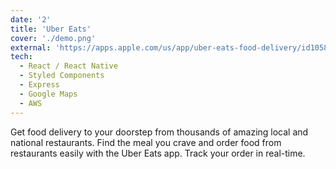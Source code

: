 ```yaml
---
date: '2'
title: 'Uber Eats'
cover: './demo.png'
external: 'https://apps.apple.com/us/app/uber-eats-food-delivery/id1058959277'
tech:
  - React / React Native
  - Styled Components
  - Express
  - Google Maps
  - AWS 
---
```


Get food delivery to your doorstep from thousands of amazing local and national restaurants. Find the meal you crave and order food from restaurants easily with the Uber Eats app. Track your order in real-time.